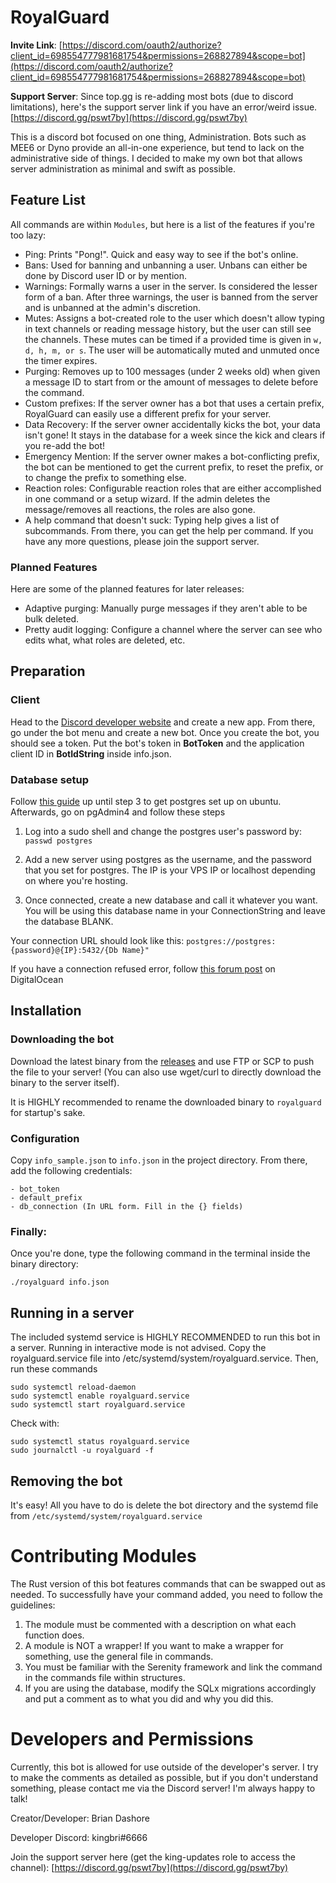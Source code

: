 # RoyalGuard

**Invite Link**: [https://discord.com/oauth2/authorize?client_id=698554777981681754&permissions=268827894&scope=bot](https://discord.com/oauth2/authorize?client_id=698554777981681754&permissions=268827894&scope=bot)

**Support Server**: Since top.gg is re-adding most bots (due to discord limitations), here's the support server link if you have an error/weird issue.
[https://discord.gg/pswt7by](https://discord.gg/pswt7by)

This is a discord bot focused on one thing, Administration. Bots such as MEE6 or Dyno provide an all-in-one experience, but tend to lack on the administrative side of things. I decided to make my own bot that allows server administration as minimal and swift as possible. 

## Feature List
All commands are within `Modules`, but here is a list of the features if you're too lazy:

- Ping: Prints "Pong!". Quick and easy way to see if the bot's online.
- Bans: Used for banning and unbanning a user. Unbans can either be done by Discord user ID or by mention.
- Warnings: Formally warns a user in the server. Is considered the lesser form of a ban. After three warnings, the user is banned from the server and is unbanned at the admin's discretion.
- Mutes: Assigns a bot-created role to the user which doesn't allow typing in text channels or reading message history, but the user can still see the channels. These mutes can be timed if a provided time is given in `w, d, h, m, or s`. The user will be automatically muted and unmuted once the timer expires.
- Purging: Removes up to 100 messages (under 2 weeks old) when given a message ID to start from or the amount of messages to delete before the command.
- Custom prefixes: If the server owner has a bot that uses a certain prefix, RoyalGuard can easily use a different prefix for your server.
- Data Recovery: If the server owner accidentally kicks the bot, your data isn't gone! It stays in the database for a week since the kick and clears if you re-add the bot!
- Emergency Mention: If the server owner makes a bot-conflicting prefix, the bot can be mentioned to get the current prefix, to reset the prefix, or to change the prefix to something else.
- Reaction roles: Configurable reaction roles that are either accomplished in one command or a setup wizard. If the admin deletes the message/removes all reactions, the roles
are also gone.
- A help command that doesn't suck: Typing help gives a list of subcommands. From there, you can get the help per command. If you have any more questions, please join the support server.

### Planned Features
Here are some of the planned features for later releases:

- Adaptive purging: Manually purge messages if they aren't able to be bulk deleted.
- Pretty audit logging: Configure a channel where the server can see who edits what, what roles are deleted, etc.

## Preparation

### Client

Head to the [Discord developer website](https://discordapp.com/developers) and create a new app. From there, go under the bot menu and create a new bot. Once you create the bot, you should see a token. Put the bot's token in **BotToken** and the application client ID in **BotIdString** inside info.json.

### Database setup
Follow [this guide](https://www.digitalocean.com/community/tutorials/how-to-install-and-use-postgresql-on-ubuntu-20-04) up until step 3 to get postgres set up on ubuntu. Afterwards, go on pgAdmin4 and follow these steps

 1. Log into a sudo shell and change the postgres user's password by:
	 `passwd postgres`
	 
 2. Add a new server using postgres as the username, and the password that you set for postgres. The IP is your VPS IP or localhost depending on where you're hosting.
 3. Once connected, create a new database and call it whatever you want. You will be using this database name in your ConnectionString and leave the database BLANK.
 
 Your connection URL should look like this: `postgres://postgres:{password}@{IP}:5432/{Db Name}"`

If you have a connection refused error, follow [this forum post](https://www.digitalocean.com/community/questions/remote-connect-to-postgresql-with-pgadmin) on DigitalOcean

## Installation

### Downloading the bot

Download the latest binary from the [releases](https://github.com/bdashore3/RoyalGuard/releases) and use FTP or SCP to push the file to your server! (You can also use
wget/curl to directly download the binary to the server itself).

It is HIGHLY recommended to rename the downloaded binary to `royalguard` for startup's sake.

### Configuration
Copy `info_sample.json` to `info.json` in the project directory. From there, add the following credentials:
```
- bot_token
- default_prefix
- db_connection (In URL form. Fill in the {} fields)
```

### Finally:
Once you're done, type the following command in the terminal inside the binary directory:
```
./royalguard info.json
```

## Running in a server

The included systemd service is HIGHLY RECOMMENDED to run this bot in a server. Running in interactive mode is not advised. Copy the royalguard.service file into /etc/systemd/system/royalguard.service. Then, run these commands
```
sudo systemctl reload-daemon
sudo systemctl enable royalguard.service
sudo systemctl start royalguard.service
```

Check with:
```
sudo systemctl status royalguard.service
sudo journalctl -u royalguard -f
```

## Removing the bot

It's easy! All you have to do is delete the bot directory and the systemd file from `/etc/systemd/system/royalguard.service`

# Contributing Modules
The Rust version of this bot features commands that can be swapped out as needed. To successfully have your command added, you need to follow the guidelines:

1. The module must be commented with a description on what each function does.
2. A module is NOT a wrapper! If you want to make a wrapper for something, use the general file in commands.
3. You must be familiar with the Serenity framework and link the command in the commands file within structures.
4. If you are using the database, modify the SQLx migrations accordingly and put a comment as to what you did and why you did this.

# Developers and Permissions

Currently, this bot is allowed for use outside of the developer's server. I try to make the comments as detailed as possible, but if you don't understand something, please contact me via the Discord server! I'm always happy to talk!

Creator/Developer: Brian Dashore

Developer Discord: kingbri#6666

Join the support server here (get the king-updates role to access the channel): [https://discord.gg/pswt7by](https://discord.gg/pswt7by)
